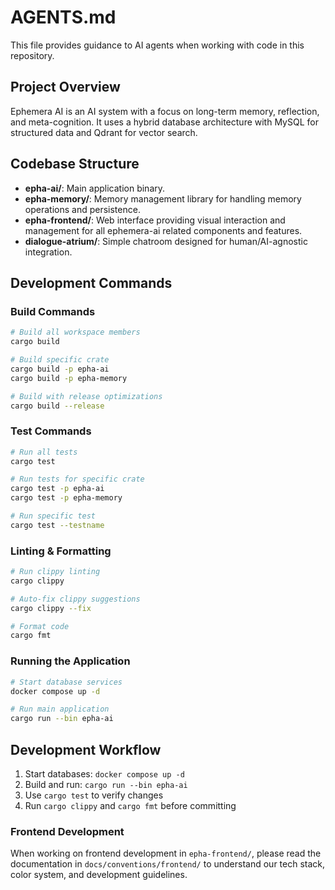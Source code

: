 # AGENTS.md

This file provides guidance to AI agents when working with code in this repository.

## Project Overview

Ephemera AI is an AI system with a focus on long-term memory, reflection, and meta-cognition. It uses a hybrid database architecture with MySQL for structured data and Qdrant for vector search.

## Codebase Structure

- **epha-ai/**: Main application binary.
- **epha-memory/**: Memory management library for handling memory operations and persistence.
- **epha-frontend/**: Web interface providing visual interaction and management for all ephemera-ai related components and features.
- **dialogue-atrium/**: Simple chatroom designed for human/AI-agnostic integration.

## Development Commands

### Build Commands
```bash
# Build all workspace members
cargo build

# Build specific crate
cargo build -p epha-ai
cargo build -p epha-memory

# Build with release optimizations
cargo build --release
```

### Test Commands
```bash
# Run all tests
cargo test

# Run tests for specific crate
cargo test -p epha-ai
cargo test -p epha-memory

# Run specific test
cargo test --testname
```

### Linting & Formatting
```bash
# Run clippy linting
cargo clippy

# Auto-fix clippy suggestions
cargo clippy --fix

# Format code
cargo fmt
```

### Running the Application
```bash
# Start database services
docker compose up -d

# Run main application
cargo run --bin epha-ai
```

## Development Workflow

1. Start databases: `docker compose up -d`
2. Build and run: `cargo run --bin epha-ai`
3. Use `cargo test` to verify changes
4. Run `cargo clippy` and `cargo fmt` before committing

### Frontend Development

When working on frontend development in `epha-frontend/`, please read the documentation in `docs/conventions/frontend/` to understand our tech stack, color system, and development guidelines.
